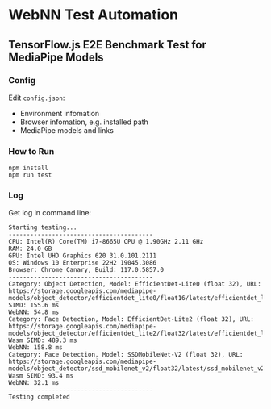 # WebNN Test Automation

## TensorFlow.js E2E Benchmark Test for MediaPipe Models

### Config

Edit `config.json`:
- Environment infomation
- Browser infomation, e.g. installed path
- MediaPipe models and links

### How to Run

```
npm install
npm run test
```

### Log

Get log in command line:

```
Starting testing...
----------------------------------------
CPU: Intel(R) Core(TM) i7-8665U CPU @ 1.90GHz 2.11 GHz
RAM: 24.0 GB
GPU: Intel UHD Graphics 620 31.0.101.2111
OS: Windows 10 Enterprise 22H2 19045.3086
Browser: Chrome Canary, Build: 117.0.5857.0
----------------------------------------
Category: Object Detection, Model: EfficientDet-Lite0 (float 32), URL: https://storage.googleapis.com/mediapipe-models/object_detector/efficientdet_lite0/float16/latest/efficientdet_lite0.tfliteWasm SIMD: 155.6 ms
WebNN: 54.8 ms
Category: Face Detection, Model: EfficientDet-Lite2 (float 32), URL: https://storage.googleapis.com/mediapipe-models/object_detector/efficientdet_lite2/float32/latest/efficientdet_lite2.tflite  
Wasm SIMD: 489.3 ms
WebNN: 158.8 ms
Category: Face Detection, Model: SSDMobileNet-V2 (float 32), URL: https://storage.googleapis.com/mediapipe-models/object_detector/ssd_mobilenet_v2/float32/latest/ssd_mobilenet_v2.tflite
Wasm SIMD: 93.4 ms
WebNN: 32.1 ms
----------------------------------------
Testing completed
```
  
